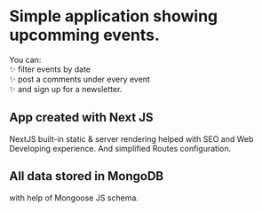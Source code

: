 # Simple application showing upcomming events.

You can: <br>
✨ filter events by date <br>
✨ post a comments under every event <br> 
✨ and sign up for a newsletter.

## App created with Next JS 
NextJS built-in static & server rendering helped with SEO and Web Developing experience. And simplified Routes configuration.

## All data stored in MongoDB
with help of Mongoose JS schema.
